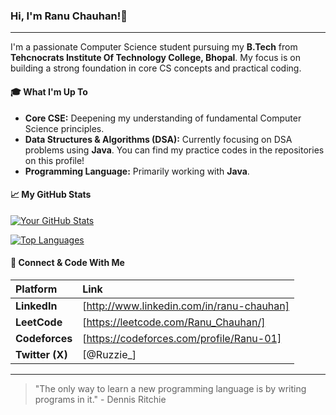 ### Hi, I'm Ranu Chauhan!👋

---

I'm a passionate Computer Science student pursuing my **B.Tech** from **Tehcnocrats Institute Of Technology College, Bhopal**. My focus is on building a strong foundation in core CS concepts and practical coding.

#### 🎓 What I'm Up To
* **Core CSE:** Deepening my understanding of fundamental Computer Science principles.
* **Data Structures & Algorithms (DSA):** Currently focusing on DSA problems using **Java**. You can find my practice codes in the repositories on this profile!
* **Programming Language:** Primarily working with **Java**.

#### 📈 My GitHub Stats

[![Your GitHub Stats](https://github-readme-stats.vercel.app/api?username=Ruz1978&show_icons=true&theme=midnight-purple&count_private=true)](https://github.com/anuraghazra/github-readme-stats)

[![Top Languages](https://github-readme-stats.vercel.app/api/top-langs/?username=Ruz1978&layout=compact&theme=midnight-purple&langs_count=5)](https://github.com/anuraghazra/github-readme-stats)





#### 🚀 Connect & Code With Me
| Platform | Link |
| :--- | :--- |
| **LinkedIn** | [http://www.linkedin.com/in/ranu-chauhan] |
| **LeetCode** | [https://leetcode.com/Ranu_Chauhan/] |
| **Codeforces** | [https://codeforces.com/profile/Ranu-01] |
| **Twitter (X)** | [@Ruzzie_] |

---

> "The only way to learn a new programming language is by writing programs in it." - Dennis Ritchie
